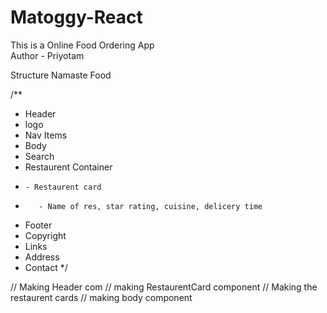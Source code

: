 # Matoggy-React
This is a Online Food Ordering App
<br>
Author - Priyotam 

Structure
Namaste Food

/**
 * Header 
 *   logo
 *   Nav Items
 * Body
 *   Search
 *   Restaurent Container
 *     - Restaurent card
 *        - Name of res, star rating, cuisine, delicery time
 * Footer 
 *   Copyright
 *   Links
 *   Address
 *   Contact
 */

// Making Header com
// making RestaurentCard component
// Making the restaurent cards
// making body component